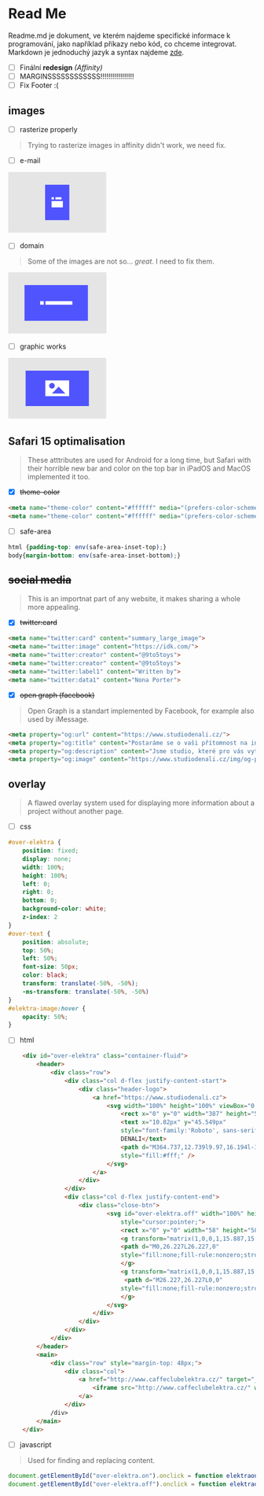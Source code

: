 # **Read Me**
<p>Readme.md je dokument, ve kterém najdeme specifické informace k programování, jako například příkazy nebo kód, co chceme integrovat. Markdown je jednoduchý jazyk a syntax najdeme <a href="https://daringfireball.net/projects/markdown/syntax>">zde</a>.</p>

- [ ] Finální **redesign** *(Affinity)*
- [ ] MARGINSSSSSSSSSSSS!!!!!!!!!!!!!!!!!
- [ ] Fix Footer :(

## **images**

- [ ] rasterize properly

>Trying to rasterize images in affinity didn't work, we need fix.

- [ ] e-mail

<img style="width:200px;" src="img/8.svg">

- [ ] domain

>Some of the images are not so... *great*. I need to fix them.

<img style="width:200px;" src="img/9.svg">

- [ ] graphic works

<img style="width:200px;" src="img/10.svg">

## **Safari 15 optimalisation**

> These atttributes are used for Android for a long time, but Safari with their horrible new bar and color on the top bar in iPadOS and MacOS implemented it too.

- [x] ~~theme-color~~

```html
<meta name="theme-color" content="#ffffff" media="(prefers-color-scheme: light)">
<meta name="theme-color" content="#ffffff" media="(prefers-color-scheme: dark)">
```

- [ ] safe-area

```css
html {padding-top: env(safe-area-inset-top);}
body{margin-bottom: env(safe-area-inset-bottom);}
```

## ~~**social media**~~

> This is an importnat part of any website, it makes sharing a whole more appealing.

- [x] ~~twitter:card~~

```html
<meta name="twitter:card" content="summary_large_image">
<meta name="twitter:image" content="https://idk.com/">
<meta name="twitter:creator" content="@9to5toys">
<meta name="twitter:creator" content="@9to5toys">
<meta name="twitter:label1" content="Written by">
<meta name="twitter:data1" content="Nona Porter">
```
- [x] ~~open graph (facebook)~~

>Open Graph is a standart implemented by Facebook, for example also used by iMessage.

```html
<meta property="og:url" content="https://www.studiodenali.cz/">
<meta property="og:title" content="Postaráme se o vaši přítomnost na internetu">
<meta property="og:description" content="Jsme studio, které pro vás vytvoří webové stránky a postará se o ně, ukážeme vám jak na sociální sítě, zařídíme, abyste byli v mapách a mnoho dalšího. To vše za jeden měsíční poplatek včetně domény a hostingu.">
<meta property="og:image" content="https://www.studiodenali.cz/img/og-preview.png">
```

## **overlay**

>A flawed overlay system used for displaying more information about a project without another page.

- [ ] css

```css
#over-elektra {
    position: fixed;
    display: none;
    width: 100%;
    height: 100%;
    left: 0;
    right: 0;
    bottom: 0;
    background-color: white;
    z-index: 2
}
#over-text {
    position: absolute;
    top: 50%;
    left: 50%;
    font-size: 50px;
    color: black;
    transform: translate(-50%, -50%);
    -ms-transform: translate(-50%, -50%)
}
#elektra-image:hover {
    opacity: 50%;
}
```

- [ ] html

```html
    <div id="over-elektra" class="container-fluid">
        <header>
            <div class="row">
                <div class="col d-flex justify-content-start">
                    <div class="header-logo">
                        <a href="https://www.studiodenali.cz">
                            <svg width="100%" height="100%" viewBox="0 0 387 59">
                                <rect x="0" y="0" width="387" height="58.281" style="fill:#4f54ff;" />
                                <text x="10.82px" y="45.549px"
                                style="font-family:'Roboto', sans-serif;font-weight:900;font-size:46.203px;fill:#fff;">STUDIO
                                DENALI</text>
                                <path d="M364.737,12.739l9.97,16.194l-19.939,0l9.969,-16.194Z"
                                style="fill:#fff;" />
                            </svg>
                        </a>
                    </div>
                </div>
                <div class="col d-flex justify-content-end">
                    <div class="close-btn">
                            <svg id="over-elektra.off" width="100%" height="100%" viewBox="0 0 58 58"
                                style="cursor:pointer;">
                                <rect x="0" y="0" width="58" height="58" style="fill:#4f54ff;" />
                                <g transform="matrix(1,0,0,1,15.887,15.887)">
                                <path d="M0,26.227L26.227,0"
                                style="fill:none;fill-rule:nonzero;stroke:#fff;stroke-width:7px;" />
                                </g>
                                <g transform="matrix(1,0,0,1,15.887,15.887)">
                                 <path d="M26.227,26.227L0,0"
                                style="fill:none;fill-rule:nonzero;stroke:#fff;stroke-width:7px;" />
                                </g>
                            </svg>
                        </div>
                    </div>
                </div>
            </div>
        </header>
        <main>
            <div class="row" style="margin-top: 48px;">
                <div class="col">
                    <a href="http://www.caffeclubelektra.cz/" target="_blank">
                        <iframe src="http://www.caffeclubelektra.cz/" width="100%" height="450%" scrolling="yes"frameborder="0" title="Navštívit webové stránky Caffe Club Elektra"></iframe>
                    </a>
                </div>
            /div>
        </main>
    </div>
```

- [ ] javascript

> Used for finding and replacing content.

```javascript
document.getElementById("over-elektra.on").onclick = function elektraon() { document.getElementById("over-elektra").style.display = "block"; }
document.getElementById("over-elektra.off").onclick = function elektraoff() { document.getElementById("over-elektra").style.display = "none"; }
```